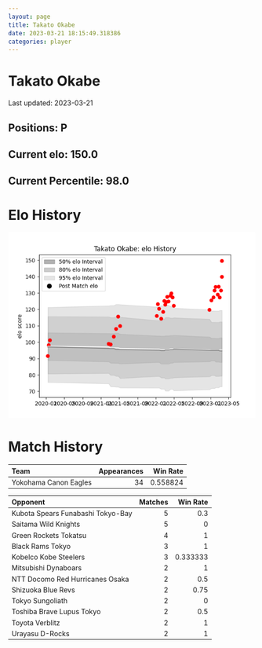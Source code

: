 ```yaml
---  
layout: page  
title: Takato Okabe  
date: 2023-03-21 18:15:49.318386  
categories: player  
---
```

# Takato Okabe


Last updated: 2023-03-21
## Positions: P

## Current elo: 150.0

## Current Percentile: 98.0

# Elo History


![elo history](history_TakatoOkabe.png)
# Match History


| Team                  |   Appearances |   Win Rate |
|:----------------------|--------------:|-----------:|
| Yokohama Canon Eagles |            34 |   0.558824 |

| Opponent                          |   Matches |   Win Rate |
|:----------------------------------|----------:|-----------:|
| Kubota Spears Funabashi Tokyo-Bay |         5 |   0.3      |
| Saitama Wild Knights              |         5 |   0        |
| Green Rockets Tokatsu             |         4 |   1        |
| Black Rams Tokyo                  |         3 |   1        |
| Kobelco Kobe Steelers             |         3 |   0.333333 |
| Mitsubishi Dynaboars              |         2 |   1        |
| NTT Docomo Red Hurricanes Osaka   |         2 |   0.5      |
| Shizuoka Blue Revs                |         2 |   0.75     |
| Tokyo Sungoliath                  |         2 |   0        |
| Toshiba Brave Lupus Tokyo         |         2 |   0.5      |
| Toyota Verblitz                   |         2 |   1        |
| Urayasu D-Rocks                   |         2 |   1        |